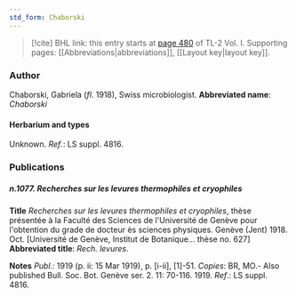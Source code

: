 ```yaml
---
std_form: Chaborski
---
```


> [!cite] BHL link: this entry starts at [page 480](https://www.biodiversitylibrary.org/page/33120611) of TL-2 Vol. I.
> Supporting pages: [[Abbreviations|abbreviations]], [[Layout key|layout key]].

### Author

Chaborski, Gabriela (*fl*. 1918), Swiss microbiologist. 
**Abbreviated name**: *Chaborski*

#### Herbarium and types

Unknown.
*Ref*.: LS suppl. 4816.

### Publications

##### n.1077. Recherches sur les levures thermophiles et cryophiles

**Title**
*Recherches sur les levures thermophiles et cryophiles*, thèse présentée à la Faculté des Sciences de l'Université de Genève pour l'obtention du grade de docteur ès sciences physiques. Genève (Jent) 1918. Oct. \[Université de Genève, Institut de Botanique... thèse no. 627\]
**Abbreviated title**: *Rech. levures*.

**Notes**
*Publ*.: 1919 (p. ii: 15 Mar 1919), p. \[i-ii\], \[1\]-51. *Copies*: BR, MO.- Also published Bull. Soc. Bot. Genève ser. 2. 11: 70-116. 1919.
*Ref*.: LS suppl. 4816.


